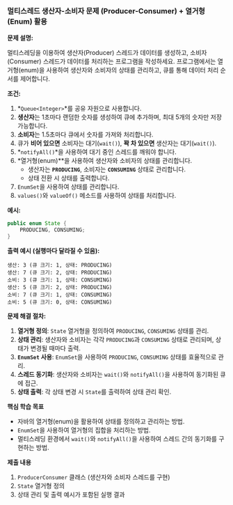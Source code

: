 ### **멀티스레드 생산자-소비자 문제 (Producer-Consumer) + 열거형 (Enum) 활용**

**문제 설명:**

멀티스레딩을 이용하여 생산자(Producer) 스레드가 데이터를 생성하고, 소비자(Consumer) 스레드가 데이터를 처리하는 프로그램을 작성하세요. 프로그램에서는 열거형(enum)을 사용하여 생산자와 소비자의 상태를 관리하고, 큐를 통해 데이터 처리 순서를 제어합니다.

**조건:**

1. *`Queue<Integer>`*를 공유 자원으로 사용합니다.
2. **생산자**는 1초마다 랜덤한 숫자를 생성하여 큐에 추가하며, 최대 5개의 숫자만 저장 가능합니다.
3. **소비자**는 1.5초마다 큐에서 숫자를 가져와 처리합니다.
4. 큐가 **비어 있으면** 소비자는 대기(`wait()`), **꽉 차 있으면** 생산자는 대기(`wait()`).
5. *`notifyAll()`*을 사용하여 대기 중인 스레드를 깨워야 합니다.
6. *열거형(enum)**을 사용하여 생산자와 소비자의 상태를 관리합니다.
    - 생산자는 **`PRODUCING`**, 소비자는 **`CONSUMING`** 상태로 관리합니다.
    - 상태 전환 시 상태를 출력합니다.
7. `EnumSet`을 사용하여 상태를 관리합니다.
8. `values()`와 `valueOf()` 메소드를 사용하여 상태를 처리합니다.

**예시:**

```java
public enum State {
    PRODUCING, CONSUMING;
}
```

**출력 예시 (실행마다 달라질 수 있음):**

```
생산: 3 (큐 크기: 1, 상태: PRODUCING)
생산: 7 (큐 크기: 2, 상태: PRODUCING)
소비: 3 (큐 크기: 1, 상태: CONSUMING)
생산: 5 (큐 크기: 2, 상태: PRODUCING)
소비: 7 (큐 크기: 1, 상태: CONSUMING)
소비: 5 (큐 크기: 0, 상태: CONSUMING)
```

**문제 해결 절차:**

1. **열거형 정의**: `State` 열거형을 정의하여 `PRODUCING`, `CONSUMING` 상태를 관리.
2. **상태 관리**: 생산자와 소비자는 각각 `PRODUCING`과 `CONSUMING` 상태로 관리되며, 상태가 변경될 때마다 출력.
3. **`EnumSet` 사용**: `EnumSet`을 사용하여 `PRODUCING`, `CONSUMING` 상태를 효율적으로 관리.
4. **스레드 동기화**: 생산자와 소비자는 `wait()`와 `notifyAll()`을 사용하여 동기화된 큐에 접근.
5. **상태 출력**: 각 상태 변경 시 `State`를 출력하여 상태 관리 확인.

**핵심 학습 목표**

- 자바의 열거형(enum)을 활용하여 상태를 정의하고 관리하는 방법.
- `EnumSet`을 사용하여 열거형의 집합을 처리하는 방법.
- 멀티스레딩 환경에서 `wait()`와 `notifyAll()`을 사용하여 스레드 간의 동기화를 구현하는 방법.

**제출 내용**

1. `ProducerConsumer` 클래스 (생산자와 소비자 스레드를 구현)
2. `State` 열거형 정의
3. 상태 관리 및 출력 예시가 포함된 실행 결과
